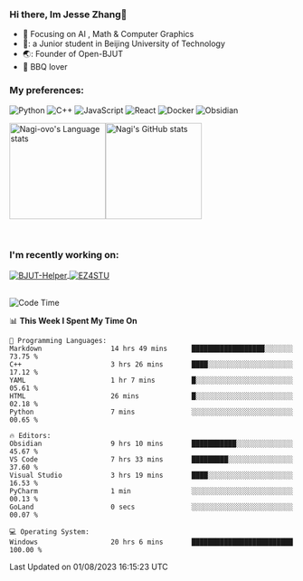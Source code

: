 ### Hi there, Im Jesse Zhang👋
- :orange_book: Focusing on AI , Math & Computer Graphics
- 🔬: a Junior student in Beijing University of Technology
- 🌏: Founder of Open-BJUT
- :meat_on_bone: BBQ lover

### My preferences:
![Python](https://img.shields.io/badge/python-3670A0?style=for-the-badge&logo=python&logoColor=ffdd54)
![C++](https://img.shields.io/badge/c++-%2300599C.svg?style=for-the-badge&logo=c%2B%2B&logoColor=white)
![JavaScript](https://img.shields.io/badge/javascript-%23323330.svg?style=for-the-badge&logo=javascript&logoColor=%23F7DF1E)
![React](https://img.shields.io/badge/react-%2320232a.svg?style=for-the-badge&logo=react&logoColor=%2361DAFB)
![Docker](https://img.shields.io/badge/docker-%230db7ed.svg?style=for-the-badge&logo=docker&logoColor=white)
![Obsidian](https://img.shields.io/badge/Obsidian-%23483699.svg?style=for-the-badge&logo=obsidian&logoColor=white)


<div style="display:flex; flex-wrap:wrap; height: 200px;">
  <img height="170" src="https://github-readme-stats-git-main-nagi-ovo.vercel.app/api/top-langs/?username=Nagi-ovo&hide=css,scss,html,java,typescript&layout=compact&card_width=345&card_height=400" alt="Nagi-ovo's Language stats">
  <img height="170" src="https://github-readme-stats-git-main-nagi-ovo.vercel.app/api?username=Nagi-ovo&show_icons=true&theme=radical" alt="Nagi's GitHub stats">
</div>

### I'm recently working on:</a>

 <div>
<a href="https://github.com/Open-BJUT/BJUT-Helper">
  <img align="center" src="https://github-readme-stats-git-main-nagi-ovo.vercel.app/api/pin/?username=Nagi-ovo&repo=BJUT-Helper" alt="BJUT-Helper">
</a>
<a href="https://github.com/Nagi-ovo/EZ4STU">
  <img align="center" src="https://github-readme-stats-git-main-nagi-ovo.vercel.app/api/pin/?username=Nagi-ovo&repo=EZ4STU" alt="EZ4STU">
</a>  
</div>

<br />

<!--START_SECTION:waka-->
![Code Time](http://img.shields.io/badge/Code%20Time-141%20hrs%2021%20mins-blue)

📊 **This Week I Spent My Time On** 

```text
💬 Programming Languages: 
Markdown                 14 hrs 49 mins      ██████████████████░░░░░░░   73.75 % 
C++                      3 hrs 26 mins       ████░░░░░░░░░░░░░░░░░░░░░   17.12 % 
YAML                     1 hr 7 mins         █░░░░░░░░░░░░░░░░░░░░░░░░   05.61 % 
HTML                     26 mins             █░░░░░░░░░░░░░░░░░░░░░░░░   02.18 % 
Python                   7 mins              ░░░░░░░░░░░░░░░░░░░░░░░░░   00.65 % 

🔥 Editors: 
Obsidian                 9 hrs 10 mins       ███████████░░░░░░░░░░░░░░   45.67 % 
VS Code                  7 hrs 33 mins       █████████░░░░░░░░░░░░░░░░   37.60 % 
Visual Studio            3 hrs 19 mins       ████░░░░░░░░░░░░░░░░░░░░░   16.53 % 
PyCharm                  1 min               ░░░░░░░░░░░░░░░░░░░░░░░░░   00.13 % 
GoLand                   0 secs              ░░░░░░░░░░░░░░░░░░░░░░░░░   00.07 % 

💻 Operating System: 
Windows                  20 hrs 6 mins       █████████████████████████   100.00 % 
```


 Last Updated on 01/08/2023 16:15:23 UTC
<!--END_SECTION:waka-->



